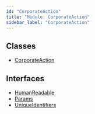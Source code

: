 ```yaml
---
id: "CorporateAction"
title: "Module: CorporateAction"
sidebar_label: "CorporateAction"
---
```


## Classes

- [CorporateAction](../../../../classes/API/Entities/CorporateAction/CorporateAction.md)

## Interfaces

- [HumanReadable](../../../../interfaces/API/Entities/CorporateAction/HumanReadable/HumanReadable.md)
- [Params](../../../../interfaces/API/Entities/CorporateAction/Params/Params.md)
- [UniqueIdentifiers](../../../../interfaces/API/Entities/CorporateAction/UniqueIdentifiers/UniqueIdentifiers.md)
